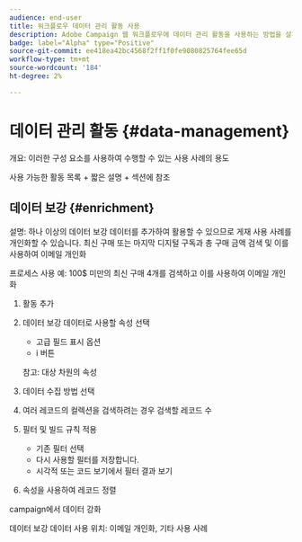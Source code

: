 ```yaml
---
audience: end-user
title: 워크플로우 데이터 관리 활동 사용
description: Adobe Campaign 웹 워크플로우에 데이터 관리 활동을 사용하는 방법을 살펴볼 수 있습니다
badge: label="Alpha" type="Positive"
source-git-commit: ee418ea42bc4568f2ff1f0fe9080825764fee65d
workflow-type: tm+mt
source-wordcount: '184'
ht-degree: 2%

---
```


# 데이터 관리 활동 {#data-management}

개요: 이러한 구성 요소를 사용하여 수행할 수 있는 사용 사례의 용도

사용 가능한 활동 목록 + 짧은 설명 + 섹션에 참조

## 데이터 보강 {#enrichment}

설명: 하나 이상의 데이터 보강 데이터를 추가하여 활용할 수 있으므로 게재 사용 사례를 개인화할 수 있습니다. 최신 구매 또는 마지막 디지털 구독과 총 구매 금액 검색 및 이를 사용하여 이메일 개인화

프로세스 사용 예: 100$ 미만의 최신 구매 4개를 검색하고 이를 사용하여 이메일 개인화
1. 활동 추가
1. 데이터 보강 데이터로 사용할 속성 선택

   + 고급 필드 표시 옵션
   + i 버튼

   참고: 대상 차원의 속성

1. 데이터 수집 방법 선택
1. 여러 레코드의 컬렉션을 검색하려는 경우 검색할 레코드 수
1. 필터 및 빌드 규칙 적용

   + 기존 필터 선택
   + 다시 사용할 필터를 저장합니다.
   + 시각적 또는 코드 보기에서 필터 결과 보기

1. 속성을 사용하여 레코드 정렬

campaign에서 데이터 강화

데이터 보강 데이터 사용 위치: 이메일 개인화, 기타 사용 사례

